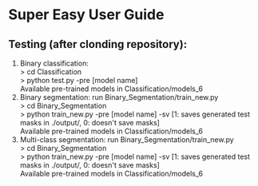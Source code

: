 # Super Easy User Guide  
## Testing (after clonding repository):   
1. Binary classification:  
    \> cd Classification  
    \> python test.py -pre \[model name\]  
Available pre-trained models in Classification/models_6  
2. Binary segmentation: run Binary_Segmentation/train_new.py  
    \> cd Binary_Segmentation  
    \> python train_new.py -pre \[model name\] -sv \[1: saves generated test masks in ./output/, 0: doesn't save masks\]  
Available pre-trained models in Classification/models_6  
3. Multi-class segmentation: run Binary_Segmentation/train_new.py  
    \> cd Binary_Segmentation  
    \> python train_new.py -pre \[model name\] -sv \[1: saves generated test masks in ./output/, 0: doesn't save masks\]  
Available pre-trained models in Classification/models_6  
